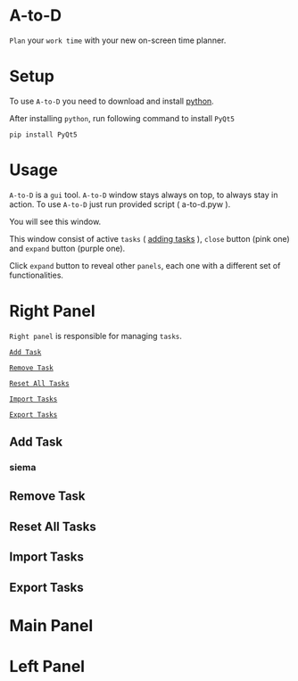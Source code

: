 # A-to-D
```Plan``` your ```work time``` with your new on-screen time planner.

# Setup
To use ```A-to-D``` you need to download and install [python](https://www.python.org/downloads/).

After installing ```python```, run following command to install ```PyQt5```
```
pip install PyQt5
```

# Usage
```A-to-D``` is a ```gui``` tool. ```A-to-D``` window stays always on top, to always stay in action. To use ```A-to-D``` just run provided script ( a-to-d.pyw ).

You will see this window.
![]()

This window consist of active ```tasks``` ( [adding tasks](#add-task) ), ```close``` button (pink one) and ```expand``` button (purple one).

Click ```expand``` button to reveal other ```panels```, each one with a different set of functionalities.
![]()

# Right Panel
```Right panel``` is responsible for managing ```tasks```.

[```Add Task```](#add-task)

[```Remove Task```](#remove-task)

[```Reset All Tasks```](#reset-all-tasks)

[```Import Tasks```](#import-tasks)

[```Export Tasks```](#export-tasks)
## Add Task
### siema
## Remove Task
## Reset All Tasks
## Import Tasks
## Export Tasks
# Main Panel

# Left Panel
